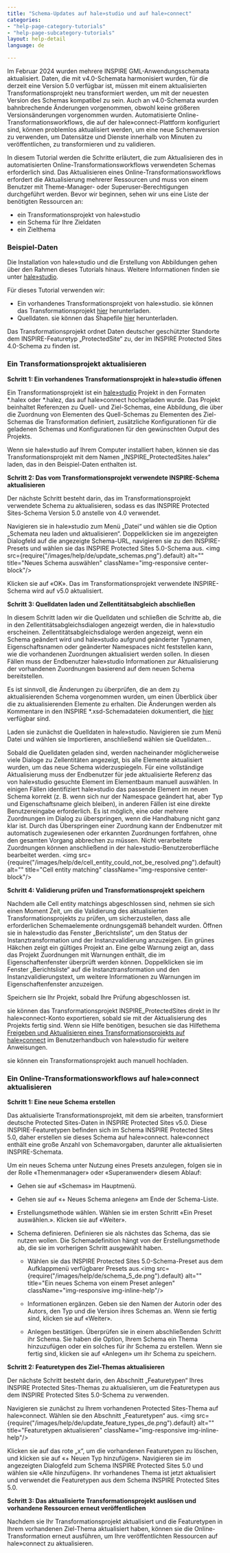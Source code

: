 ```yaml
---
title: "Schema-Updates auf hale»studio und auf hale»connect"
categories:
- "help-page-category-tutorials"
- "help-page-subcategory-tutorials"
layout: help-detail
language: de

---
```


Im Februar 2024 wurden mehrere INSPIRE GML-Anwendungsschemata aktualisiert. Daten, die mit v4.0-Schemata harmonisiert wurden, für die derzeit eine Version 5.0 verfügbar ist, müssen mit einem aktualisierten Transformationsprojekt neu transformiert werden, um mit der neuesten Version des Schemas kompatibel zu sein. Auch an v4.0-Schemata wurden bahnbrechende Änderungen vorgenommen, obwohl keine größeren Versionsänderungen vorgenommen wurden. Automatisierte Online-Transformationsworkflows, die auf der hale»connect-Plattform konfiguriert sind, können problemlos aktualisiert werden, um eine neue Schemaversion zu verwenden, um Datensätze und Dienste innerhalb von Minuten zu veröffentlichen, zu transformieren und zu validieren.

In diesem Tutorial werden die Schritte erläutert, die zum Aktualisieren des in automatisierten Online-Transformationsworkflows verwendeten Schemas erforderlich sind. Das Aktualisieren eines Online-Transformationsworkflows erfordert die Aktualisierung mehrerer Ressourcen und muss von einem Benutzer mit Theme-Manager- oder Superuser-Berechtigungen durchgeführt werden. Bevor wir beginnen, sehen wir uns eine Liste der benötigten Ressourcen an:

* ein Transformationsprojekt von hale»studio
* ein Schema für Ihre Zieldaten
* ein Zielthema

### **Beispiel-Daten**

Die Installation von hale»studio und die Erstellung von Abbildungen gehen über den Rahmen dieses Tutorials hinaus. Weitere Informationen finden sie unter [hale»studio](https://www.wetransform.to/products/halestudio/).

Für dieses Tutorial verwenden wir:

* Ein vorhandenes Transformationsprojekt von hale»studio. sie können das Transformationsprojekt [hier](https://test.haleconnect.de/#/transformation/org/740/fee5465b-52eb-4adf-9fec-3b59dffdee71/overview) herunterladen.
* Quelldaten. sie können das Shapefile [hier](https://wetransform.box.com/s/6m9ygbmzestcmq9gk6uwrbs9kcyp12v5) herunterladen.

Das Transformationsprojekt ordnet Daten deutscher geschützter Standorte dem INSPIRE-Featuretyp „ProtectedSite“ zu, der im INSPIRE Protected Sites 4.0-Schema zu finden ist.

### **Ein Transformationsprojekt aktualisieren**

**Schritt 1: Ein vorhandenes Transformationsprojekt in hale»studio öffenen**

Ein Transformationsprojekt ist ein [hale»studio](https://www.wetransform.to/products/halestudio/) Projekt in den Formaten \*.halex oder \*.halez, das auf hale»connect hochgeladen wurde. Das Projekt beinhaltet Referenzen zu Quell- und Ziel-Schemas, eine Abbildung, die über die Zuordnung von Elementen des Quell-Schemas zu Elementen des Ziel-Schemas die Transformation definiert, zusätzliche Konfigurationen für die geladenen Schemas und Konfigurationen für den gewünschten Output des Projekts.

Wenn sie hale»studio auf Ihrem Computer installiert haben, können sie das Transformationsprojekt mit dem Namen „INSPIRE_ProtectedSites.halex“ laden, das in den Beispiel-Daten enthalten ist.

**Schritt 2: Das vom Transformationsprojekt verwendete INSPIRE-Schema aktualisieren**

Der nächste Schritt besteht darin, das im Transformationsprojekt verwendete Schema zu aktualisieren, sodass es das INSPIRE Protected Sites-Schema Version 5.0 anstelle von 4.0 verwendet.

Navigieren sie in hale»studio zum Menü „Datei“ und wählen sie die Option „Schemata neu laden und aktualisieren“. Doppelklicken sie im angezeigten Dialogfeld auf die angezeigte Schema-URL, navigieren sie zu den INSPIRE-Presets und wählen sie das INSPIRE Protected Sites 5.0-Schema aus.
<a className="image-news text-center col-xs-12 mt mb"><img src={require("/images/help/de/update_schemas.png").default} alt="" title="Neues Schema auswählen" className="img-responsive center-block"/></a>

Klicken sie auf &laquo;OK&raquo;. Das im Transformationsprojekt verwendete INSPIRE-Schema wird auf v5.0 aktualisiert.

**Schritt 3: Quelldaten laden und Zellentitätsabgleich abschließen**

In diesem Schritt laden wir die Quelldaten und schließen die Schritte ab, die in den Zellentitätsabgleichsdialogen angezeigt werden, die in hale»studio erscheinen. Zellentitätsabgleichsdialoge werden angezeigt, wenn ein Schema geändert wird und hale»studio aufgrund geänderter Typnamen, Eigenschaftsnamen oder geänderter Namespaces nicht feststellen kann, wie die vorhandenen Zuordnungen aktualisiert werden sollen. In diesen Fällen muss der Endbenutzer hale»studio Informationen zur Aktualisierung der vorhandenen Zuordnungen basierend auf dem neuen Schema bereitstellen.

Es ist sinnvoll, die Änderungen zu überprüfen, die an dem zu aktualisierenden Schema vorgenommen wurden, um einen Überblick über die zu aktualisierenden Elemente zu erhalten. Die Änderungen werden als Kommentare in den INSPIRE \*.xsd-Schemadateien dokumentiert, die [hier](https://inspire.ec.europa.eu/schemas/index.html) verfügbar sind.

Laden sie zunächst die Quelldaten in hale»studio. Navigieren sie zum Menü Datei und wählen sie Importieren, anschließend wählen sie Quelldaten...

Sobald die Quelldaten geladen sind, werden nacheinander möglicherweise viele Dialoge zu Zellentitäten angezeigt, bis alle Elemente aktualisiert wurden, um das neue Schema widerzuspiegeln. Für eine vollständige Aktualisierung muss der Endbenutzer für jede aktualisierte Referenz das von hale»studio gesuchte Element im Elementbaum manuell auswählen. In einigen Fällen identifiziert hale»studio das passende Element im neuen Schema korrekt (z. B. wenn sich nur der Namespace geändert hat, aber Typ und Eigenschaftsname gleich bleiben), in anderen Fällen ist eine direkte Benutzereingabe erforderlich. Es ist möglich, eine oder mehrere Zuordnungen im Dialog zu überspringen, wenn die Handhabung nicht ganz klar ist. Durch das Überspringen einer Zuordnung kann der Endbenutzer mit automatisch zugewiesenen oder erkannten Zuordnungen fortfahren, ohne den gesamten Vorgang abbrechen zu müssen. Nicht verarbeitete Zuordnungen können anschließend in der hale»studio-Benutzeroberfläche bearbeitet werden.
<a className="image-news text-center col-xs-12 mt mb"><img src={require("/images/help/de/cell_entity_could_not_be_resolved.png").default} alt="" title="Cell entity matching" className="img-responsive center-block"/></a>

**Schritt 4: Validierung prüfen und Transformationsprojekt speichern**

Nachdem alle Cell entity matchings abgeschlossen sind, nehmen sie sich einen Moment Zeit, um die Validierung des aktualisierten Transformationsprojekts zu prüfen, um sicherzustellen, dass alle erforderlichen Schemaelemente ordnungsgemäß behandelt wurden. Öffnen sie in hale»studio das Fenster „Berichtsliste“, um den Status der Instanztransformation und der Instanzvalidierung anzuzeigen. Ein grünes Häkchen zeigt ein gültiges Projekt an. Eine gelbe Warnung zeigt an, dass das Projekt Zuordnungen mit Warnungen enthält, die im Eigenschaftenfenster überprüft werden können. Doppelklicken sie im Fenster „Berichtsliste“ auf die Instanztransformation und den Instanzvalidierungstext, um weitere Informationen zu Warnungen im Eigenschaftenfenster anzuzeigen.

Speichern sie Ihr Projekt, sobald Ihre Prüfung abgeschlossen ist.

sie können das Transformationsprojekt INSPIRE_ProtectedSites direkt in Ihr hale»connect-Konto exportieren, sobald sie mit der Aktualisierung des Projekts fertig sind. Wenn sie Hilfe benötigen, besuchen sie das Hilfethema [Freigeben und Aktualisieren eines Transformationsprojekts auf hale»connect](http://help.halestudio.org/latest/index.jsp?topic=%2Feu.esdihumboldt.hale.doc.user%2Fhtml%2Ftasks%2Fhaleconnect%2Fshareproject.html) im Benutzerhandbuch von hale»studio für weitere Anweisungen.

sie können ein Transformationsprojekt auch manuell hochladen.

### **Ein Online-Transformationsworkflows auf hale»connect aktualisieren**

**Schritt 1: Eine neue Schema erstellen**

Das aktualisierte Transformationsprojekt, mit dem sie arbeiten, transformiert deutsche Protected Sites-Daten in INSPIRE Protected Sites v5.0. Diese INSPIRE-Featuretypen befinden sich im Schema INSPIRE Protected Sites 5.0, daher erstellen sie dieses Schema auf hale»connect. hale»connect enthält eine große Anzahl von Schemavorgaben, darunter alle aktualisierten INSPIRE-Schemata.

Um ein neues Schema unter Nutzung eines Presets anzulegen, folgen sie in der Rolle &laquo;Themenmanager&raquo; oder &laquo;Superanwender&raquo; diesem Ablauf:

*	Gehen sie auf &laquo;Schemas&raquo; im Hauptmenü.
*	Gehen sie auf &laquo;+ Neues Schema anlegen&raquo; am Ende der Schema-Liste.
*	Erstellungsmethode wählen. Wählen sie im ersten Schritt &laquo;Ein Preset auswählen.&raquo;. Klicken sie auf &laquo;Weiter&raquo;.
*	Schema definieren. Definieren sie als nächstes das Schema, das sie nutzen wollen. Die Schemadefinition hängt von der Erstellungsmethode ab, die sie im vorherigen Schritt ausgewählt haben.

    * Wählen sie das INSPIRE Protected Sites 5.0-Schema-Preset aus dem Aufklappmenü verfügbarer Presets aus.<img src={require("/images/help/de/schema_5_de.png").default} alt="" title="Ein neues Schema von einem Preset anlegen" className="img-responsive img-inline-help"/>

    * Informationen ergänzen. Geben sie den Namen der Autorin oder des Autors, den Typ und die Version ihres Schemas an. Wenn sie fertig sind, klicken sie auf &laquo;Weiter&raquo;.

    * Anlegen bestätigen. Überprüfen sie in einem abschließenden Schritt ihr Schema. Sie haben die Option, Ihrem Schema ein Thema hinzuzufügen oder ein solches für ihr Schema zu erstellen. Wenn sie fertig sind, klicken sie auf &laquo;Anlegen&raquo; um ihr Schema zu speichern.


**Schritt 2: Featuretypen des Ziel-Themas aktualisieren**

Der nächste Schritt besteht darin, den Abschnitt „Featuretypen“ Ihres INSPIRE Protected Sites-Themas zu aktualisieren, um die Featuretypen aus dem INSPIRE Protected Sites 5.0-Schema zu verwenden.

Navigieren sie zunächst zu Ihrem vorhandenen Protected Sites-Thema auf hale»connect. Wählen sie den Abschnitt „Featuretypen“ aus.
<img src={require("/images/help/de/update_feature_types_de.png").default} alt="" title="Featuretypen aktualisieren" className="img-responsive img-inline-help"/>

Klicken sie auf das rote „x“, um die vorhandenen Featuretypen zu löschen, und klicken sie auf &laquo;+ Neuen Typ hinzufügen&raquo;. Navigieren sie im angezeigten Dialogfeld zum Schema INSPIRE Protected Sites 5.0 und wählen sie &laquo;Alle hinzufügen&raquo;. Ihr vorhandenes Thema ist jetzt aktualisiert und verwendet die Featuretypen aus dem Schema INSPIRE Protected Sites 5.0.

**Schritt 3: Das aktualisierte Transformationsprojekt auslösen und vorhandene Ressourcen erneut veröffentlichen**

Nachdem sie Ihr Transformationsprojekt aktualisiert und die Featuretypen in Ihrem vorhandenen Ziel-Thema aktualisiert haben, können sie die Online-Transformation erneut ausführen, um Ihre veröffentlichten Ressourcen auf hale»connect zu aktualisieren.

